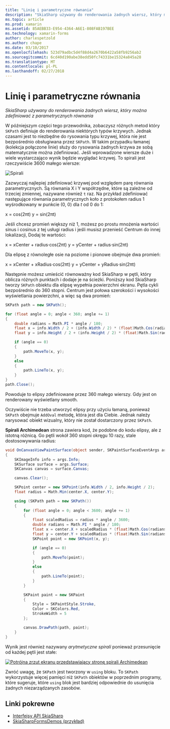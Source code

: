 ```yaml
---
title: "Linię i parametryczne równania"
description: "SkiaSharp używany do renderowania żadnych wiersz, który można zdefiniować z parametrycznych równania"
ms.topic: article
ms.prod: xamarin
ms.assetid: 85AEBB33-E954-4364-A6E1-808FAB197BEE
ms.technology: xamarin-forms
author: charlespetzold
ms.author: chape
ms.date: 03/10/2017
ms.openlocfilehash: 523d79adbc5d4f88d4a2670b6422a58fb9256ab2
ms.sourcegitcommit: 6cd40d190abe38edd50fc74331be15324a845a28
ms.translationtype: MT
ms.contentlocale: pl-PL
ms.lasthandoff: 02/27/2018
---
```

# <a name="polylines-and-parametric-equations"></a>Linię i parametryczne równania

_SkiaSharp używany do renderowania żadnych wiersz, który można zdefiniować z parametrycznych równania_

W późniejszym części tego przewodnika, zobaczysz różnych metod który `SKPath` definiuje do renderowania niektórych typów krzywych. Jednak czasami jest to niezbędne do rysowania typu krzywej, która nie jest bezpośrednio obsługiwana przez `SKPath`. W takim przypadku łamanej (kolekcja połączone linie) służy do rysowania żadnych krzywa ze sobą matematycznie można zdefiniować. Jeśli wprowadzone wiersze duże i wiele wystarczająco wynik będzie wyglądać krzywej. To spirali jest rzeczywiście 3600 małego wiersze:

![](polylines-images/spiralexample.png "Spirali")

Zazwyczaj najlepiej zdefiniować krzywej pod względem parę równania parametrycznych. Są równania X i Y współrzędne, które są zależne od trzeciej zmiennej, nazywane również `t` raz. Na przykład zdefiniować następujące równania parametrycznych koło z protokołem radius 1 wyśrodkowany w punkcie (0, 0) dla *t* od 0 do 1:

 x = cos(2πt) y = sin(2πt)

 Jeśli chcesz promień większy niż 1, możesz po prostu mnożenia wartości sinus i cosinus z tej usługi radius i jeśli musisz przenieść Centrum do innej lokalizacji, Dodaj te wartości:

 x = xCenter + radius·cos(2πt) y = yCenter + radius·sin(2πt)

Dla elipsę z równoległe osie na poziome i pionowe obejmuje dwa promień:

x = xCenter + xRadius·cos(2πt) y = yCenter + yRadius·sin(2πt)

Następnie możesz umieścić równoważny kod SkiaSharp w pętli, który oblicza różnych punktach i dodaje je na ścieżki. Poniższy kod SkiaSharp tworzy `SKPath` obiektu dla elipsę wypełnia powierzchni ekranu. Pętla cykli bezpośrednio do 360 stopni. Centrum jest połowa szerokości i wysokości wyświetlania powierzchni, a więc są dwa promień:

```csharp
SKPath path = new SKPath();

for (float angle = 0; angle < 360; angle += 1)
{
    double radians = Math.PI * angle / 180;
    float x = info.Width / 2 + (info.Width / 2) * (float)Math.Cos(radians);
    float y = info.Height / 2 + (info.Height / 2) * (float)Math.Sin(radians);

    if (angle == 0)
    {
        path.MoveTo(x, y);
    }
    else
    {
        path.LineTo(x, y);
    }
}
path.Close();
```

Powoduje to elipsy zdefiniowane przez 360 małego wierszy. Gdy jest on renderowany wyświetlany smooth.

Oczywiście nie trzeba utworzyć elipsy przy użyciu łamaną, ponieważ `SKPath` obejmuje `AddOval` metodę, która jest dla Ciebie. Jednak należy narysować obiekt wizualny, który nie został dostarczony przez `SKPath`.

**Spirali Archimedean** strona zawiera kod, że podobne do kodu elipsy, ale z istotną różnicą. Go pętli wokół 360 stopni okręgu 10 razy, stale dostosowywania radius:

```csharp
void OnCanvasViewPaintSurface(object sender, SKPaintSurfaceEventArgs args)
{
    SKImageInfo info = args.Info;
    SKSurface surface = args.Surface;
    SKCanvas canvas = surface.Canvas;

    canvas.Clear();

    SKPoint center = new SKPoint(info.Width / 2, info.Height / 2);
    float radius = Math.Min(center.X, center.Y);

    using (SKPath path = new SKPath())
    {
        for (float angle = 0; angle < 3600; angle += 1)
        {
            float scaledRadius = radius * angle / 3600;
            double radians = Math.PI * angle / 180;
            float x = center.X + scaledRadius * (float)Math.Cos(radians);
            float y = center.Y + scaledRadius * (float)Math.Sin(radians);
            SKPoint point = new SKPoint(x, y);

            if (angle == 0)
            {
                path.MoveTo(point);
            }
            else
            {
                path.LineTo(point);
            }
        }

        SKPaint paint = new SKPaint
        {
            Style = SKPaintStyle.Stroke,
            Color = SKColors.Red,
            StrokeWidth = 5
        };

        canvas.DrawPath(path, paint);
    }
}
```

Wynik jest również nazywany *arytmetyczne spirali* ponieważ przesunięcie od każdej pętli jest stałe:

[![](polylines-images/archimedeanspiral-small.png "Potrójna zrzut ekranu przedstawiający stronę spirali Archimedean")](polylines-images/archimedeanspiral-large.png "Potrójna zrzut ekranu przedstawiający stronę spirali Archimedean")

Zwróć uwagę, że `SKPath` jest tworzony w `using` bloku. To `SKPath` wykorzystuje więcej pamięci niż `SKPath` obiektów w poprzednim programy, które sugeruje, które `using` blok jest bardziej odpowiednie do usunięcia żadnych niezarządzanych zasobów.


## <a name="related-links"></a>Linki pokrewne

- [Interfejsy API SkiaSharp](https://developer.xamarin.com/api/root/SkiaSharp/)
- [SkiaSharpFormsDemos (przykład)](https://developer.xamarin.com/samples/xamarin-forms/SkiaSharpForms/SkiaSharpFormsDemos/)
